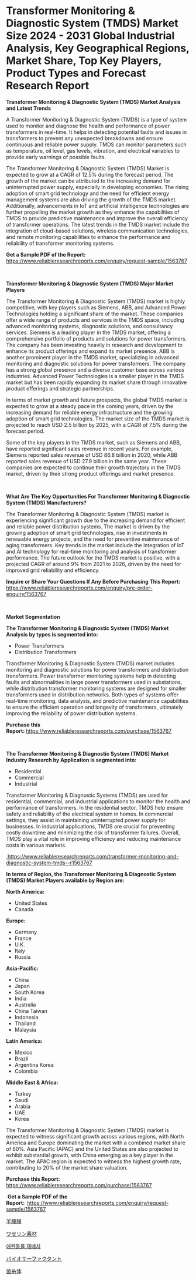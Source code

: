<p><h1>Transformer Monitoring & Diagnostic System (TMDS) Market Size 2024 - 2031 Global Industrial Analysis, Key Geographical Regions, Market Share, Top Key Players, Product Types and Forecast Research Report</h1></p><p><strong>Transformer Monitoring & Diagnostic System (TMDS) Market Analysis and Latest Trends</strong></p>
<p><p>A Transformer Monitoring & Diagnostic System (TMDS) is a type of system used to monitor and diagnose the health and performance of power transformers in real-time. It helps in detecting potential faults and issues in transformers to prevent any unexpected breakdowns and ensure continuous and reliable power supply. TMDS can monitor parameters such as temperature, oil level, gas levels, vibration, and electrical variables to provide early warnings of possible faults.</p><p>The Transformer Monitoring & Diagnostic System (TMDS) Market is expected to grow at a CAGR of 12.5% during the forecast period. The growth of the market can be attributed to the increasing demand for uninterrupted power supply, especially in developing economies. The rising adoption of smart grid technology and the need for efficient energy management systems are also driving the growth of the TMDS market. Additionally, advancements in IoT and artificial intelligence technologies are further propelling the market growth as they enhance the capabilities of TMDS to provide predictive maintenance and improve the overall efficiency of transformer operations. The latest trends in the TMDS market include the integration of cloud-based solutions, wireless communication technologies, and remote monitoring capabilities to enhance the performance and reliability of transformer monitoring systems.</p></p>
<p><strong>Get a Sample PDF of the Report:&nbsp;</strong> <a href="https://www.reliableresearchreports.com/enquiry/request-sample/1563767">https://www.reliableresearchreports.com/enquiry/request-sample/1563767</a></p>
<p>&nbsp;</p>
<p><strong>Transformer Monitoring & Diagnostic System (TMDS) Major Market Players</strong></p>
<p><p>The Transformer Monitoring & Diagnostic System (TMDS) market is highly competitive, with key players such as Siemens, ABB, and Advanced Power Technologies holding a significant share of the market. These companies offer a wide range of products and services in the TMDS space, including advanced monitoring systems, diagnostic solutions, and consultancy services. Siemens is a leading player in the TMDS market, offering a comprehensive portfolio of products and solutions for power transformers. The company has been investing heavily in research and development to enhance its product offerings and expand its market presence. ABB is another prominent player in the TMDS market, specializing in advanced monitoring and diagnostic solutions for power transformers. The company has a strong global presence and a diverse customer base across various industries. Advanced Power Technologies is a smaller player in the TMDS market but has been rapidly expanding its market share through innovative product offerings and strategic partnerships. </p><p>In terms of market growth and future prospects, the global TMDS market is expected to grow at a steady pace in the coming years, driven by the increasing demand for reliable energy infrastructure and the growing adoption of smart grid technologies. The market size of the TMDS market is projected to reach USD 2.5 billion by 2025, with a CAGR of 7.5% during the forecast period.</p><p>Some of the key players in the TMDS market, such as Siemens and ABB, have reported significant sales revenue in recent years. For example, Siemens reported sales revenue of USD 86.8 billion in 2020, while ABB reported sales revenue of USD 27.9 billion in the same year. These companies are expected to continue their growth trajectory in the TMDS market, driven by their strong product offerings and market presence.</p></p>
<p>&nbsp;</p>
<p><strong>What Are The Key Opportunities For Transformer Monitoring & Diagnostic System (TMDS) Manufacturers?</strong></p>
<p><p>The Transformer Monitoring & Diagnostic System (TMDS) market is experiencing significant growth due to the increasing demand for efficient and reliable power distribution systems. The market is driven by the growing adoption of smart grid technologies, rise in investments in renewable energy projects, and the need for preventive maintenance of aging transformers. Key trends in the market include the integration of IoT and AI technology for real-time monitoring and analysis of transformer performance. The future outlook for the TMDS market is positive, with a projected CAGR of around 9% from 2021 to 2026, driven by the need for improved grid reliability and efficiency.</p></p>
<p><strong>Inquire or Share Your Questions If Any Before Purchasing This Report:</strong> <a href="https://www.reliableresearchreports.com/enquiry/pre-order-enquiry/1563767">https://www.reliableresearchreports.com/enquiry/pre-order-enquiry/1563767</a></p>
<p>&nbsp;</p>
<p><strong>Market Segmentation</strong></p>
<p><strong>The Transformer Monitoring & Diagnostic System (TMDS) Market Analysis by types is segmented into:</strong></p>
<p><ul><li>Power Transformers</li><li>Distribution Transformers</li></ul></p>
<p><p>Transformer Monitoring & Diagnostic System (TMDS) market includes monitoring and diagnostic solutions for power transformers and distribution transformers. Power transformer monitoring systems help in detecting faults and abnormalities in large power transformers used in substations, while distribution transformer monitoring systems are designed for smaller transformers used in distribution networks. Both types of systems offer real-time monitoring, data analysis, and predictive maintenance capabilities to ensure the efficient operation and longevity of transformers, ultimately improving the reliability of power distribution systems.</p></p>
<p><strong>Purchase this Report:&nbsp;</strong><a href="https://www.reliableresearchreports.com/purchase/1563767">https://www.reliableresearchreports.com/purchase/1563767</a></p>
<p>&nbsp;</p>
<p><strong>The Transformer Monitoring & Diagnostic System (TMDS) Market Industry Research by Application is segmented into:</strong></p>
<p><ul><li>Residential</li><li>Commercial</li><li>Industrial</li></ul></p>
<p><p>Transformer Monitoring & Diagnostic Systems (TMDS) are used for residential, commercial, and industrial applications to monitor the health and performance of transformers. In the residential sector, TMDS help ensure safety and reliability of the electrical system in homes. In commercial settings, they assist in maintaining uninterrupted power supply for businesses. In industrial applications, TMDS are crucial for preventing costly downtime and minimizing the risk of transformer failures. Overall, TMDS play a vital role in improving efficiency and reducing maintenance costs in various markets.</p></p>
<p><a href="https://www.reliableresearchreports.com/transformer-monitoring-and-diagnostic-system-tmds--r1563767">&nbsp;https://www.reliableresearchreports.com/transformer-monitoring-and-diagnostic-system-tmds--r1563767</a></p>
<p><strong>In terms of Region, the Transformer Monitoring & Diagnostic System (TMDS) Market Players available by Region are:</strong></p>
<p>
    <p> <strong> North America: </strong>
        <ul>
            <li>United States</li>
            <li>Canada</li>
        </ul>
        </p> 
    <p> <strong> Europe: </strong>
        <ul>
            <li>Germany</li>
            <li>France</li>
            <li>U.K.</li>
            <li>Italy</li>
            <li>Russia</li>
        </ul>
        </p> 
    <p> <strong> Asia-Pacific: </strong>
        <ul>
            <li>China</li>
            <li>Japan</li>
            <li>South Korea</li>
            <li>India</li>
            <li>Australia</li>
            <li>China Taiwan</li>
            <li>Indonesia</li>
            <li>Thailand</li>
            <li>Malaysia</li>
        </ul>
        </p> 
    <p> <strong> Latin America: </strong>
        <ul>
            <li>Mexico</li>
            <li>Brazil</li>
            <li>Argentina Korea</li>
            <li>Colombia</li>
        </ul>
        </p> 
    <p> <strong> Middle East & Africa: </strong>
        <ul>
            <li>Turkey</li>
            <li>Saudi</li>
            <li>Arabia</li>
            <li>UAE</li>
            <li>Korea</li>
        </ul>
    </p>
    </p>
<p><p>The Transformer Monitoring & Diagnostic System (TMDS) market is expected to witness significant growth across various regions, with North America and Europe dominating the market with a combined market share of 60%. Asia Pacific (APAC) and the United States are also projected to exhibit substantial growth, with China emerging as a key player in the market. The APAC region is expected to witness the highest growth rate, contributing to 20% of the market share valuation.</p></p>
<p><strong>Purchase this Report: </strong><a href="https://www.reliableresearchreports.com/purchase/1563767">https://www.reliableresearchreports.com/purchase/1563767</a></p>
<p>&nbsp;<strong>Get a Sample PDF of the Report:&nbsp;&nbsp;</strong><a href="https://www.reliableresearchreports.com/enquiry/request-sample/1563767">https://www.reliableresearchreports.com/enquiry/request-sample/1563767</a></p>
<p><strong></strong></p>
<p><p><a href="https://medium.com/@charityrice70/%E7%BE%8A%E6%B0%B4%E8%86%9C%E5%B8%82%E5%A0%B4%E3%81%AF-%E5%B8%82%E5%A0%B4%E3%82%B7%E3%82%A7%E3%82%A2-%E5%B8%82%E5%A0%B4%E3%83%88%E3%83%AC%E3%83%B3%E3%83%89-%E5%B8%82%E5%A0%B4%E6%88%90%E9%95%B7%E3%81%AB%E9%96%A2%E3%81%99%E3%82%8B%E6%83%85%E5%A0%B1%E3%82%92%E6%8F%90%E4%BE%9B%E3%81%97%E3%81%BE%E3%81%99-7d66ad437752">羊膜膜</a></p><p><a href="https://medium.com/@carllane655/%E3%83%94%E3%83%BC%E3%82%B6%E3%83%BC%E3%83%B3%E8%A3%BD%E3%81%AE%E6%9D%90%E6%96%99%E5%B8%82%E5%A0%B4%E3%81%AE%E5%8B%95%E5%90%91%E3%81%8A%E3%82%88%E3%81%B3%E5%B8%82%E5%A0%B4%E5%88%86%E6%9E%90%E3%81%AF-2024%E5%B9%B4%E3%81%8B%E3%82%892031%E5%B9%B4%E3%81%BE%E3%81%A7%E3%81%AE%E6%9C%9F%E9%96%93%E3%81%AB%E4%BA%88%E6%B8%AC%E3%81%95%E3%82%8C%E3%81%A6%E3%81%84%E3%81%BE%E3%81%99-eb4719ca934d">ワセリン素材</a></p><p><a href="https://medium.com/@kasandrarempel/%EC%95%A0%EC%99%84%EB%8F%99%EB%AC%BC-%EC%9D%B4%EC%A3%BC-%EC%8B%9C%EC%9E%A5-%EC%9C%A0%ED%98%95-%EC%9D%91%EC%9A%A9-%EB%B0%8F-%EC%A7%80%EB%A6%AC%EB%B3%84-%ED%8F%AC%EA%B4%84%EC%A0%81%EC%9D%B8-%ED%8F%89%EA%B0%80-a9522c3aef1a">애완동물 재배치</a></p><p><a href="https://github.com/nxboeu02965442/Market-Research-Report-List-1/blob/main/664811939163.md">バイオサーファクタント</a></p><p><a href="https://github.com/alyle7648/Market-Research-Report-List-1/blob/main/437620239162.md">菌糸体</a></p></p>